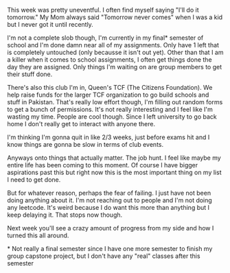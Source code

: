 This week was pretty uneventful. I often find myself saying "I'll do it tomorrow." My Mom always said "Tomorrow never comes" when I was a kid but I never got it until recently.

I'm not a complete slob though, I'm currently in my final* semester of school and I'm done damn near all of my assignments. Only have 1 left that is completely untouched (only becausse it isn't out yet). Other than that I am a killer when it comes to school assignments, I often get things done the day they are assigned. Only things I'm waiting on are group members to get their stuff done.

There's also this club I'm in, Queen's TCF (The Citizens Foundation). We help raise funds for the larger TCF organization to go build schools and stuff in Pakistan. That's really low effort though, I'm filling out random forms to get a bunch of permissions. It's not really interesting and I feel like I'm wasting my time. People are cool though. Since I left university to go back home I don't really get to interact with anyone there. 

I'm thinking I'm gonna quit in like 2/3 weeks, just before exams hit and I know things are gonna be slow in terms of club events.

Anyways onto things that actually matter. The job hunt. I feel like maybe my entire life has been coming to this moment. Of course I have bigger aspirations past this but right now this is the most important thing on my list I need to get done.

But for whatever reason, perhaps the fear of failing. I just have not been doing anything about it. I'm not reaching out to people and I'm not doing any leetcode. It's weird because I do want this more than anything but I keep delaying it. That stops now though.

Next week you'll see a crazy amount of progress from my side and how I turned this all around.

\* Not really a final semester since I have one more semester to finish my group capstone project, but I don't have any "real" classes after this semester